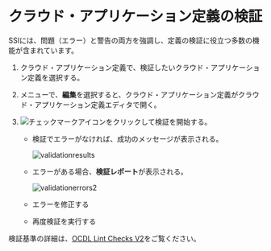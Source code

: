 # クラウド・アプリケーション定義の検証

SSIには、問題（エラー）と警告の両方を強調し、定義の検証に役立つ多数の機能が含まれています。

1. クラウド・アプリケーション定義で、検証したいクラウド・アプリケーション定義を選択する。
2. メニューで、**編集**を選択すると、クラウド・アプリケーション定義がクラウド・アプリケーション定義エディタで開く。
3. ![チェックマークアイコン](https://docs.oracle.com/en/cloud/paas/self-service-integration-cloud/ssiag/img/validatecheckmark1.png)をクリックして検証を開始する。

    - 検証でエラーがなければ、成功のメッセージが表示される。

        ![validationresults](https://docs.oracle.com/en/cloud/paas/self-service-integration-cloud/ssiag/img/validationresults.png)

    - エラーがある場合、**検証レポート**が表示される。

        ![validationerrors2](https://docs.oracle.com/en/cloud/paas/self-service-integration-cloud/ssiag/img/validationerrors2.png)

    - エラーを修正する
    - 再度検証を実行する

検証基準の詳細は、[OCDL Lint Checks V2](https://docs.oracle.com/en/cloud/paas/self-service-integration-cloud/ssiag/app-definition-lint-check.html)をご覧ください。
